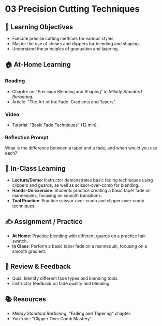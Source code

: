 # 03 Precision Cutting Techniques

## 🎯 Learning Objectives
- Execute precise cutting methods for various styles.
- Master the use of shears and clippers for blending and shaping.
- Understand the principles of graduation and layering.

## 🏠 At-Home Learning
### Reading
- Chapter on "Precision Blending and Shaping" in *Milady Standard Barbering*.
- Article: "The Art of the Fade: Gradients and Tapers".

### Video
- Tutorial: "Basic Fade Techniques" (12 min).

### Reflection Prompt
What is the difference between a taper and a fade, and when would you use each?

## 🏫 In-Class Learning
- **Lecture/Demo**: Instructor demonstrates basic fading techniques using clippers and guards, as well as scissor-over-comb for blending.
- **Hands-On Exercise**: Students practice creating a basic taper fade on mannequins, focusing on smooth transitions.
- **Tool Practice**: Practice scissor-over-comb and clipper-over-comb techniques.

## ✍️ Assignment / Practice
- **At Home**: Practice blending with different guards on a practice hair swatch.
- **In Class**: Perform a basic taper fade on a mannequin, focusing on a smooth gradient.

## 🧾 Review & Feedback
- Quiz: Identify different fade types and blending tools.
- Instructor feedback on fade quality and blending.

## 📚 Resources
- *Milady Standard Barbering*, "Fading and Tapering" chapter.
- YouTube: "Clipper Over Comb Mastery".